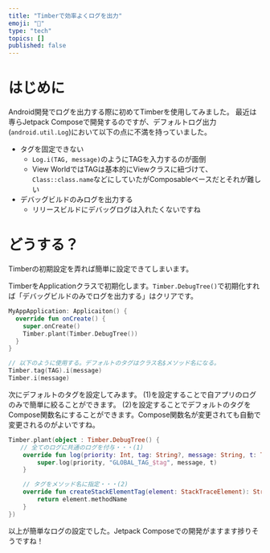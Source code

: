 ```yaml
---
title: "Timberで効率よくログを出力"
emoji: "🕌"
type: "tech"
topics: []
published: false
---
```


# はじめに
Android開発でログを出力する際に初めてTimberを使用してみました。
最近は専らJetpack Composeで開発するのですが、デフォルトログ出力(`android.util.Log`)において以下の点に不満を持っていました。
- タグを固定できない
  - `Log.i(TAG, message)`のようにTAGを入力するのが面倒
  - View WorldではTAGは基本的にViewクラスに紐づけて、`Class::class.name`などにしていたがComposableベースだとそれが難しい
- デバッグビルドのみログを出力する
  - リリースビルドにデバッグログは入れたくないですね

# どうする？
Timberの初期設定を弄れば簡単に設定できてしまいます。

TimberをApplicationクラスで初期化します。`Timber.DebugTree()`で初期化すれば「デバッグビルドのみでログを出力する」はクリアです。
```kotlin
MyAppApplication: Applicaiton() {
  override fun onCreate() {
    super.onCreate()
    Timber.plant(Timber.DebugTree())
  }
}

// 以下のように使用する。デフォルトのタグはクラス名$メソッド名になる。
Timber.tag(TAG).i(message)
Timber.i(message)
```

次にデフォルトのタグを設定してみます。
(1)を設定することで自アプリのログのみで簡単に絞ることができます。
(2)を設定することでデフォルトのタグをCompose関数名にすることができます。Compose関数名が変更されても自動で変更されるのがよいですね。
```kotlin
Timber.plant(object : Timber.DebugTree() {
　　// 全てのログに共通のログを付与・・・(1)
    override fun log(priority: Int, tag: String?, message: String, t: Throwable?) {
        super.log(priority, "GLOBAL_TAG_$tag", message, t)
    }

    // タグをメソッド名に指定・・・(2)
    override fun createStackElementTag(element: StackTraceElement): String {
        return element.methodName
    }
})
```

以上が簡単なログの設定でした。Jetpack Composeでの開発がますます捗りそうですね！

